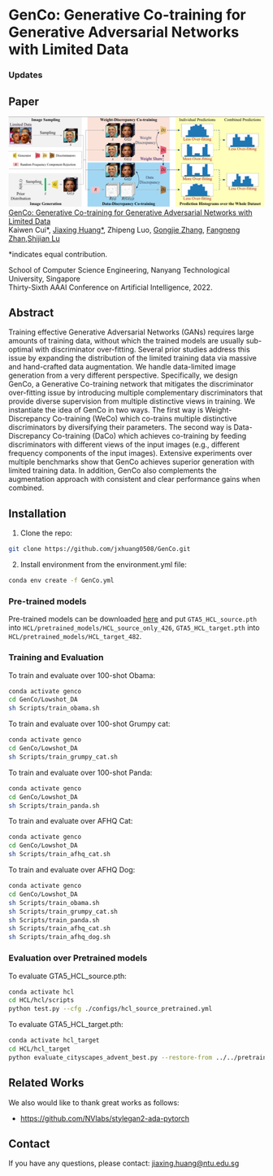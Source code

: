 # GenCo: Generative Co-training for Generative Adversarial Networks with Limited Data

### Updates

## Paper
![](./teaser.png)
[GenCo: Generative Co-training for Generative Adversarial Networks with Limited Data](https://xxx.pdf)  
 Kaiwen Cui*, [Jiaxing Huang*](https://scholar.google.com/citations?user=czirNcwAAAAJ&hl=en&oi=ao), Zhipeng Luo, [Gongjie Zhang](https://scholar.google.com/citations?user=sRBTPp4AAAAJ&hl=en), [Fangneng Zhan](https://scholar.google.com/citations?user=8zbcfzAAAAAJ&hl=en&oi=ao),[Shijian Lu](https://scholar.google.com/citations?user=uYmK-A0AAAAJ&hl=en)
 
 *indicates equal contribution.
 
 School of Computer Science Engineering, Nanyang Technological University, Singapore  
 Thirty-Sixth AAAI Conference on Artificial Intelligence, 2022.
 


## Abstract
Training effective Generative Adversarial Networks (GANs) requires large amounts of training data, without which the trained models are usually sub-optimal with discriminator over-fitting. Several prior studies address this issue by expanding the distribution of the limited training data via massive and hand-crafted data augmentation. We handle data-limited image generation from a very different perspective. Specifically, we design GenCo, a Generative Co-training network that mitigates the discriminator over-fitting issue by introducing multiple complementary discriminators that provide diverse supervision from multiple distinctive views in training. We instantiate the idea of GenCo in two ways. The first way is Weight-Discrepancy Co-training (WeCo) which co-trains multiple distinctive discriminators by diversifying their parameters. The second way is Data-Discrepancy Co-training (DaCo) which achieves co-training by feeding discriminators with different views of the input images (e.g., different frequency components of the input images). Extensive experiments over multiple benchmarks show that GenCo achieves superior generation with limited training data. In addition, GenCo also complements the augmentation approach with consistent and clear performance gains when combined.

## Installation
1. Clone the repo:
```bash
git clone https://github.com/jxhuang0508/GenCo.git
```

2. Install environment from the environment.yml file:
```bash
conda env create -f GenCo.yml
```

### Pre-trained models
Pre-trained models can be downloaded [here](https://github.com/jxhuang0508/HCL/releases/tag/model) and put ```GTA5_HCL_source.pth``` into ```HCL/pretrained_models/HCL_source_only_426```, ```GTA5_HCL_target.pth``` into ```HCL/pretrained_models/HCL_target_482```. 

### Training and Evaluation
To train and evaluate over 100-shot Obama:
```bash
conda activate genco
cd GenCo/Lowshot_DA
sh Scripts/train_obama.sh
```
To train and evaluate over 100-shot Grumpy cat:
```bash
conda activate genco
cd GenCo/Lowshot_DA
sh Scripts/train_grumpy_cat.sh
```
To train and evaluate over 100-shot Panda:
```bash
conda activate genco
cd GenCo/Lowshot_DA
sh Scripts/train_panda.sh
```
To train and evaluate over AFHQ Cat:
```bash
conda activate genco
cd GenCo/Lowshot_DA
sh Scripts/train_afhq_cat.sh 
```
To train and evaluate over AFHQ Dog:
```bash
conda activate genco
cd GenCo/Lowshot_DA
sh Scripts/train_obama.sh
sh Scripts/train_grumpy_cat.sh
sh Scripts/train_panda.sh
sh Scripts/train_afhq_cat.sh 
sh Scripts/train_afhq_dog.sh
```


### Evaluation over Pretrained models

To evaluate GTA5_HCL_source.pth:
```bash
conda activate hcl
cd HCL/hcl/scripts
python test.py --cfg ./configs/hcl_source_pretrained.yml
```

To evaluate GTA5_HCL_target.pth:
```bash
conda activate hcl_target
cd HCL/hcl_target
python evaluate_cityscapes_advent_best.py --restore-from ../../pretrained_models/GTA5_HCL_target.pth
```

 ## Related Works
 We also would like to thank great works as follows:
 - https://github.com/NVlabs/stylegan2-ada-pytorch


## Contact
If you have any questions, please contact: jiaxing.huang@ntu.edu.sg
